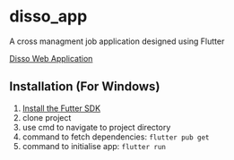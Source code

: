 # disso_app

A cross managment job application designed using Flutter

[Disso Web Application](https://Dissoapp.link)

## Installation (For Windows)

1) [Install the Futter SDK](https://docs.flutter.dev/get-started/install)
2) clone project
3) use cmd to navigate to project directory
4) command to fetch dependencies: ```flutter pub get```
5) command to initialise app: ```flutter run```


